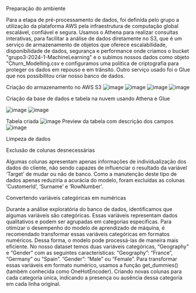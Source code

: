 Preparação do ambiente

Para a etapa de pré-processamento de dados, foi definida pelo grupo a utilização da plataforma AWS pela  infraestrutura de computação global escalável, confiável e segura. Usamos o Athena para realizar consultas interativas, para facilitar a análise de dados diretamente no S3, que é um serviço de armazenamento de objetos que oferece escalabilidade, disponibilidade de dados, segurança e performance onde  criamos o bucket "grupo3-2024-1-MachineLearning" e o subimos nossos dados como objeto "Churn_Modelling.csv e configuramos uma política de criptografia para proteger os dados em repouso e em trânsito. Outro serviço usado foi o Glue que nos possibilitou criar nosso banco de dados.

Criação do armazenamento no AWS S3
![image](https://github.com/Tecnologia-em-Banco-de-Dados-PUC-Minas/eixo5_grupo3_20241/assets/69175639/1e492f78-0d65-417d-b629-1438bcc2a089)
![image](https://github.com/Tecnologia-em-Banco-de-Dados-PUC-Minas/eixo5_grupo3_20241/assets/69175639/13510c83-de42-4070-97c2-272b9a004408)
![image](https://github.com/Tecnologia-em-Banco-de-Dados-PUC-Minas/eixo5_grupo3_20241/assets/69175639/8e09123c-53a6-4a42-ac7d-e9a18820ea87)
![image](https://github.com/Tecnologia-em-Banco-de-Dados-PUC-Minas/eixo5_grupo3_20241/assets/69175639/640f35de-7e7f-49f6-b4b4-8d756e19eaff)

Criação da base de dados e tabela na nuvem usando Athena e Glue

![image](https://github.com/Tecnologia-em-Banco-de-Dados-PUC-Minas/eixo5_grupo3_20241/assets/69175639/be72b3a6-b364-4a51-bf18-4cfc87aa3ab4)
![image](https://github.com/Tecnologia-em-Banco-de-Dados-PUC-Minas/eixo5_grupo3_20241/assets/69175639/e42a5ec2-96ca-482a-a555-a3aed6960603)

Tabela criada
![image](https://github.com/Tecnologia-em-Banco-de-Dados-PUC-Minas/eixo5_grupo3_20241/assets/69175639/ef2a69e0-bb5e-4315-99a1-83e0a7c26387)
Preview da tabela com descrição dos campos
![image](https://github.com/Tecnologia-em-Banco-de-Dados-PUC-Minas/eixo5_grupo3_20241/assets/69175639/ec0d72b1-c4cc-49d1-b8b6-cef916d9f847)


Limpeza de dados

Exclusão de colunas desnecessárias

Algumas colunas apresentam apenas informações de individualização dos dados do cliente, não sendo capazes de influenciar o resultado da variável ‘Target’ de mudar ou não de banco.  Como a manutenção deste tipo de dados apenas reduziria a acurácia do modelo, foram excluídas as colunas ‘CustomerId’, ‘Surname’ e ‘RowNumber’.
 
Convertendo variáveis categóricas em numéricas

Durante a análise exploratória do banco de dados, identificamos que algumas variáveis são categóricas. Essas variáveis representam dados qualitativos e podem ser agrupadas em categorias específicas. Para otimizar o desempenho do modelo de aprendizado de máquina, é recomendado transformar essas variáveis categóricas em formatos numéricos. Dessa forma, o modelo pode processá-las de maneira mais eficiente.
No nosso dataset temos duas variáveis categóricas, “Geography” e “Gender” com as seguintes características:
“Geography”:  “France”, “Germany” ou “Spain”.
“Gender”:  “Male” ou “Female”.
Para transformar essas variáveis em formato numérico, usamos a função get_dummies() (também conhecida como OneHotEncoder). Criando novas colunas para cada categoria única, indicando a presença ou ausência dessa categoria em cada linha original.



